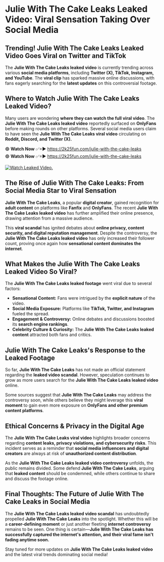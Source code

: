 # Julie With The Cake Leaks Leaked Video: Viral Sensation Taking Over Social Media

## **Trending! Julie With The Cake Leaks Leaked Video Goes Viral on Twitter and TikTok**
The **Julie With The Cake Leaks leaked video** is currently trending across various **social media platforms**, including **Twitter (X), TikTok, Instagram, and YouTube**. The **viral clip** has sparked massive online discussions, with fans eagerly searching for the **latest updates** on this controversial footage.

## **Where to Watch Julie With The Cake Leaks Leaked Video?**
Many users are wondering **where they can watch the full viral video**. The **Julie With The Cake Leaks leaked video** reportedly surfaced on **OnlyFans** before making rounds on other platforms. Several social media users claim to have seen the **Julie With The Cake Leaks viral video** circulating on **Reddit, Discord, and Twitter (X).**

🟢 **Watch Now** ✅=► https://2k25fun.com/julie-with-the-cake-leaks  
🟢 **Watch Now** ✅=► https://2k25fun.com/julie-with-the-cake-leaks  

[![Watch Leaked Video.](https://miro.medium.com/v2/resize:fit:828/format:webp/1*cilzJN44JGOrTw9NJCrNHA.gif "Watch Leaked Video")](https://2k25fun.com/julie-with-the-cake-leaks)

## **The Rise of Julie With The Cake Leaks: From Social Media Star to Viral Sensation**
**Julie With The Cake Leaks**, a popular **digital creator**, gained recognition for **adult content** on platforms like **Fanfix** and **OnlyFans**. The recent **Julie With The Cake Leaks leaked video** has further amplified their online presence, drawing attention from a massive audience.

This **viral scandal** has ignited debates about **online privacy, content security, and digital reputation management**. Despite the controversy, the **Julie With The Cake Leaks leaked video** has only increased their follower count, proving once again how **sensational content dominates the internet**.

## **What Makes the Julie With The Cake Leaks Leaked Video So Viral?**
The **Julie With The Cake Leaks leaked footage** went viral due to several factors:
- **Sensational Content:** Fans were intrigued by the **explicit nature** of the video.
- **Social Media Exposure:** Platforms like **TikTok, Twitter, and Instagram** fueled the spread.
- **Engagement & Controversy:** Online debates and discussions boosted its **search engine rankings**.
- **Celebrity Culture & Curiosity:** The **Julie With The Cake Leaks leaked content** attracted both fans and critics.

## **Julie With The Cake Leaks's Response to the Leaked Footage**
So far, **Julie With The Cake Leaks** has not made an official statement regarding the **leaked video scandal**. However, speculation continues to grow as more users search for the **Julie With The Cake Leaks leaked video** online.

Some sources suggest that **Julie With The Cake Leaks** may address the controversy soon, while others believe they might leverage this **viral moment** to gain even more exposure on **OnlyFans and other premium content platforms**.

## **Ethical Concerns & Privacy in the Digital Age**
The **Julie With The Cake Leaks viral video** highlights broader concerns regarding **content leaks, privacy violations, and cybersecurity risks**. This incident serves as a reminder that **social media influencers and digital creators** are always at risk of **unauthorized content distribution**.

As the **Julie With The Cake Leaks leaked video controversy** unfolds, the public remains divided. Some defend **Julie With The Cake Leaks**, arguing that **leaked content** should be condemned, while others continue to share and discuss the footage online.

## **Final Thoughts: The Future of Julie With The Cake Leaks in Social Media**
The **Julie With The Cake Leaks leaked video scandal** has undoubtedly propelled **Julie With The Cake Leaks** into the spotlight. Whether this will be a **career-defining moment** or just another fleeting **internet controversy** remains to be seen. One thing is certain—**Julie With The Cake Leaks has successfully captured the internet's attention, and their viral fame isn't fading anytime soon.**

Stay tuned for more updates on **Julie With The Cake Leaks leaked video** and the latest viral trends dominating social media!